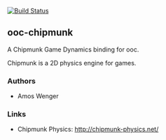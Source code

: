 [![Build Status](https://secure.travis-ci.org/nddrylliog/ooc-chipmunk.png?branch=master)](https://travis-ci.org/nddrylliog/ooc-chipmunk)

## ooc-chipmunk

A Chipmunk Game Dynamics binding for ooc.

Chipmunk is a 2D physics engine for games.

### Authors

  * Amos Wenger
  
### Links

  * Chipmunk Physics: http://chipmunk-physics.net/

